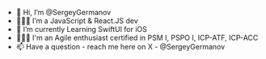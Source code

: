 - 👋 Hi, I’m @SergeyGermanov
- 👨🏻‍💻 I’m a JavaScript & React.JS dev
- 🚀 I’m currently Learning SwiftUI for iOS
- 🧙🏼‍♂️ I'm an Agile enthusiast certified in PSM I, PSPO I, ICP-ATF, ICP-ACC
- 📫 Have a question - reach me here on X - @SergeyGermanov 
